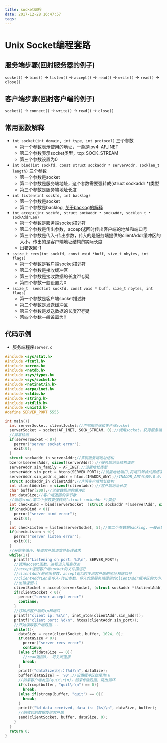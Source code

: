 ```yaml
---
title: socket编程
date: 2017-12-28 16:47:57
tags:
---
```

# Unix Socket编程套路
## 服务端步骤(回射服务器的例子)

  `socket()` -> `bind()` -> `listen()` -> `accept()` -> `read()` -> `write()` -> `read()` -> `close()`

## 客户端步骤(回射客户端的例子)

  `socket()` -> `connect()` -> `write()` -> `read()` -> `close()`  

## 常用函数解释
- `int socket(int domain, int type, int protocol)` 三个参数
    - 第一个参数表示使用的地址，一般是ipv4: AF_INET
    - 第二个参数表示socket类型，tcp: SOCK_STREAM
    - 第三个参数设置为0
- `int bind(int sockfd, const struct sockaddr * serverAddr, socklen_t length)` 三个参数
    - 第一个参数是socket
    - 第二个参数是服务端地址，这个参数需要强转成(struct sockaddr \*)类型
    - 第三个参数是服务端地址长度
- `int listen(int sockfd, int backlog)`
    - 第一个参数是socket
    - 第二个参数是backlog, [关于backlog的解释](http://man7.org/linux/man-pages/man2/listen.2.html)
- `int accept(int sockfd, struct sockaddr * sockAddr, socklen_t * sockAddrLen)`
    - 第一个参数是服务端socket描述符
    - 第二个参数是传出参数，accept返回时传出客户端的地址和端口号
    - 第三个参数是传入-传出参数，传入的是服务端提供的clientAddr缓冲区的大小，传出的是客户端地址结构的实际长度
    - 出错返回-1
- `ssize_t recv(int sockfd, const void *buff, size_t nbytes, int flags)`
    - 第一个参数是客户端socket描述符
    - 第二个参数是接收缓冲区
    - 第三个参数是接收数据的长度??存疑
    - 第四个参数一般设置为0
- `ssize_t	send(int sockfd, const void * buff, size_t nbytes, int flags)`
    - 第一个参数是客户端socket描述符
    - 第二个参数是发送缓冲区
    - 第三个参数是发送数据的长度??存疑
    - 第四个参数一般设置为0


## 代码示例
- 服务端程序`server.c`

```c
#include <sys/stat.h>
#include <fcntl.h>
#include <errno.h>
#include <netdb.h>
#include <sys/types.h>
#include <sys/socket.h>
#include <netinet/in.h>
#include <arpa/inet.h>
#include <stdio.h>
#include <string.h>
#include <stdlib.h>
#include <unistd.h>
#define SERVER_PORT 5555

int main(){
  int serverSocket, clientSocket;//声明服务端和客户端socket
  serverSocket = socket(AF_INET, SOCK_STREAM, 0);//调用socket，获得服务端socket
  //异常检测
  if(serverSocket < 0){
    perror("server socket error");
    exit(0);
  }
  struct sockaddr_in serverAddr;//声明服务端地址结构
  bzero(&serverAddr, sizeof(serverAddr));//服务端地址结构填充
  serverAddr.sin_family = AF_INET;//设置地址类型
  serverAddr.sin_port = htons(SERVER_PORT);//设置地址端口,将端口转换成网络字节序
  serverAddr.sin_addr.s_addr = htonl(INADDR_ANY);//INADDR_ANY代表0.0.0.0,转换成网络字节序
  struct sockaddr_in clientAddr;//声明客户端地址结构
  int clientAddrLen = sizeof(clientAddr);//客户端地址长度
  char buffer[200];//读取数据用的缓冲区
  int dataSize;//客户端返回的字节数
  //调用bind,第二个参数要强转成(struct sockaddr *)类型
  int checkBind = bind(serverSocket, (struct sockaddr *)&serverAddr, sizeof(serverAddr));
  if(checkBind < 0){
    perror("server bind error");
    exit(0);
  }
  int checkListen = listen(serverSocket, 5);//第二个参数是backlog，一般设置到30以下
  if(checkListen < 0){
    perror("server listen error");
    exit(0);
  }
  //开始主循环，接收客户端请求并处理请求
  while(1){
    printf("Listening on port: %d\n", SERVER_PORT);
    //调用accept函数，进程进入阻塞状态
    //accept返回客户端socket的文件描述符
    //clientAddr是传出参数，accept返回时传出客户端的地址和端口号
    //clientAddrLen是传入-传出参数，传入的是服务端提供的clientAddr缓冲区的大小，传出的是客户端地址结构的实际长度
    //出错返回-1
    clientSocket = accept(serverSocket, (struct sockaddr *)&clientAddr, (socklen_t*)&clientAddrLen);
    if(clientSocket < 0){
      perror("server accept error");
      continue;
    }
    //打印出客户端的ip和端口
    printf("client ip: %s\n", inet_ntoa(clientAddr.sin_addr));
    printf("client port: %d\n", htons(clientAddr.sin_port));
    //开始读取客户端数据...
    while(1){
      dataSize = recv(clientSocket, buffer, 1024, 0);
      if(dataSize < 0){
        perror("server recv error");
        continue;
      }else if(dataSize == 0){
        //read返回0， 可关闭连接
        break;
      }
      printf("dataSize大小：(%d)\n", dataSize);
      buffer[dataSize] = '\0';//设置缓冲区结尾为\0
      //如果客户端发送(quit\r\n)，结束传输数据，跳出循环
      if(strcmp(buffer, "quit\r\n") == 0){
        break;
      }else if(strcmp(buffer, "quit") == 0){
        break;
      }
      printf("%d data received, data is: (%s)\n", dataSize, buffer);
      //把收到的数据发给客户端
      send(clientSocket, buffer, dataSize, 0);
    }
  }
  return 0;
}

```
